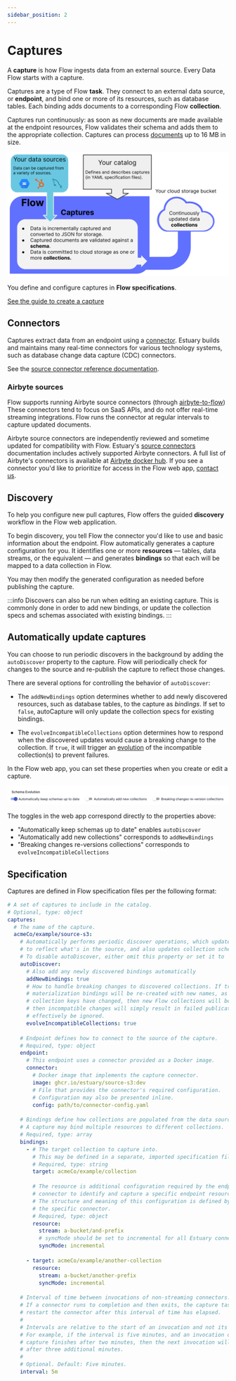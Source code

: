 ```yaml
---
sidebar_position: 2
---
```

# Captures

A **capture** is how Flow ingests data from an external source.
Every Data Flow starts with a capture.

Captures are a type of Flow **task**.
They connect to an external data source, or **endpoint**,
and bind one or more of its resources, such as database tables.
Each binding adds documents to a corresponding Flow **collection**.

Captures run continuously:
as soon as new documents are made available at the endpoint resources,
Flow validates their schema and adds them to the appropriate collection.
Captures can process [documents](./collections.md#documents) up to 16 MB in size.

![](<captures-new.svg>)

You define and configure captures in **Flow specifications**.

[See the guide to create a capture](../guides/create-dataflow.md#create-a-capture)

## Connectors

Captures extract data from an endpoint using a [connector](../#connectors).
Estuary builds and maintains many real-time connectors for various technology systems,
such as database change data capture (CDC) connectors.

See the [source connector reference documentation](../reference/Connectors/capture-connectors/README.md).

### Airbyte sources

Flow supports running Airbyte source connectors (through
[airbyte-to-flow](https://github.com/estuary/airbyte/tree/master/airbyte-to-flow))
These connectors tend to focus on SaaS APIs, and do not offer real-time streaming integrations.
Flow runs the connector at regular intervals to capture updated documents.

Airbyte source connectors are independently reviewed and sometime updated for compatibility with Flow.
Estuary's [source connectors](../reference/Connectors/capture-connectors/README.md) documentation includes actively supported Airbyte connectors.
A full list of Airbyte's connectors is available at [Airbyte docker hub](https://hub.docker.com/u/airbyte?page=1).
If you see a connector you'd like to prioritize for access in the Flow web app, [contact us](mailto:support@estuary.dev).

## Discovery

To help you configure new pull captures, Flow offers the guided **discovery** workflow in the Flow web application.

To begin discovery, you tell Flow the connector you'd like to use and basic information about the endpoint.
Flow automatically generates a capture configuration for you. It identifies one or more
**resources** — tables, data streams, or the equivalent — and generates **bindings** so that each will be mapped to a
data collection in Flow.

You may then modify the generated configuration as needed before publishing the capture.

:::info
Discovers can also be run when editing an existing capture. This is commonly done in order to add new bindings, or update the collection specs and schemas associated with existing bindings.
:::

## Automatically update captures

You can choose to run periodic discovers in the background by adding the `autoDiscover` property to the capture. Flow will periodically check for changes to the source and re-publish the capture to reflect those changes.

There are several options for controlling the behavior of `autoDiscover`:

* The `addNewBindings` option determines whether to add newly discovered resources, such as database tables, to the capture as *bindings*. If set to `false`, autoCapture will only update the collection specs for existing bindings.

* The `evolveIncompatibleCollections` option determines how to respond when the discovered updates would cause a breaking change to the collection. If `true`, it will trigger an [evolution](./advanced/evolutions.md) of the incompatible collection(s) to prevent failures.

In the Flow web app, you can set these properties when you create or edit a capture.

![](captures-auto-discover-ui.png)

The toggles in the web app correspond directly to the properties above:

- "Automatically keep schemas up to date" enables `autoDiscover`
- "Automatically add new collections" corresponds to `addNewBindings`
- "Breaking changes re-versions collections" corresponds to `evolveIncompatibleCollections`

## Specification

Captures are defined in Flow specification files per the following format:

```yaml
# A set of captures to include in the catalog.
# Optional, type: object
captures:
  # The name of the capture.
  acmeCo/example/source-s3:
    # Automatically performs periodic discover operations, which updates the bindings
    # to reflect what's in the source, and also updates collection schemas.
    # To disable autoDiscover, either omit this property or set it to `null`.
    autoDiscover:
      # Also add any newly discovered bindings automatically
      addNewBindings: true
      # How to handle breaking changes to discovered collections. If true, then existing
      # materialization bindings will be re-created with new names, as necessary. Or if
      # collection keys have changed, then new Flow collections will be created. If false,
      # then incompatible changes will simply result in failed publications, and will
      # effectively be ignored.
      evolveIncompatibleCollections: true

    # Endpoint defines how to connect to the source of the capture.
    # Required, type: object
    endpoint:
      # This endpoint uses a connector provided as a Docker image.
      connector:
        # Docker image that implements the capture connector.
        image: ghcr.io/estuary/source-s3:dev
        # File that provides the connector's required configuration.
        # Configuration may also be presented inline.
        config: path/to/connector-config.yaml

    # Bindings define how collections are populated from the data source.
    # A capture may bind multiple resources to different collections.
    # Required, type: array
    bindings:
      - # The target collection to capture into.
        # This may be defined in a separate, imported specification file.
        # Required, type: string
        target: acmeCo/example/collection

        # The resource is additional configuration required by the endpoint
        # connector to identify and capture a specific endpoint resource.
        # The structure and meaning of this configuration is defined by
        # the specific connector.
        # Required, type: object
        resource:
          stream: a-bucket/and-prefix
          # syncMode should be set to incremental for all Estuary connectors
          syncMode: incremental

      - target: acmeCo/example/another-collection
        resource:
          stream: a-bucket/another-prefix
          syncMode: incremental

    # Interval of time between invocations of non-streaming connectors.
    # If a connector runs to completion and then exits, the capture task will
    # restart the connector after this interval of time has elapsed.
    #
    # Intervals are relative to the start of an invocation and not its completion.
    # For example, if the interval is five minutes, and an invocation of the
    # capture finishes after two minutes, then the next invocation will be started
    # after three additional minutes.
    #
    # Optional. Default: Five minutes.
    interval: 5m
```